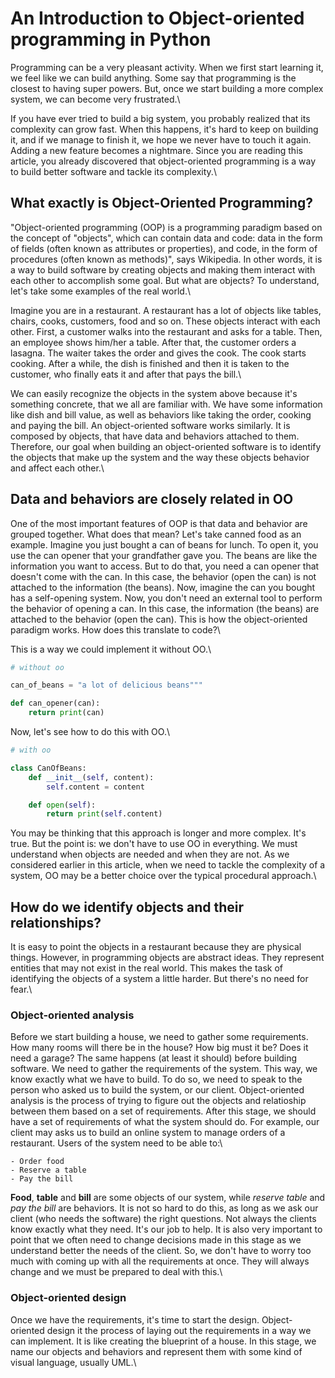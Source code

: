 # An Introduction to Object-oriented programming in Python

Programming can be a very pleasant activity. When we first start learning it, we feel like we can build anything. Some say that programming is the closest to having super powers. But, once we start building a more complex system, we can become very frustrated.\

If you have ever tried to build a big system, you probably realized that its complexity can grow fast.
When this happens, it's hard to keep on building it, and if we manage to finish it, we hope we never have to touch it again. Adding a new feature becomes a nightmare. Since you are reading this article, you already discovered that object-oriented programming is a way to build better software and tackle its complexity.\

## What exactly is Object-Oriented Programming?

"Object-oriented programming (OOP) is a programming paradigm based on the concept of "objects", which can contain data and code: data in the form of fields (often known as attributes or properties), and code, in the form of procedures (often known as methods)", says Wikipedia. In other words, it is a way to build software by creating objects and making them interact with each other to accomplish some goal. But what are objects? To understand, let's take some examples of the real world.\

Imagine you are in a restaurant. A restaurant has a lot of objects like tables, chairs, cooks, customers, food and so on. These objects interact with each other. First, a customer walks into the restaurant and asks for a table. Then, an employee shows him/her a table. After that, the customer orders a lasagna. The waiter takes the order and gives the cook. The cook starts cooking. After a while, the dish is finished and then it is taken to the customer, who finally eats it and after that pays the bill.\

We can easily recognize the objects in the system above because it's something concrete, that we all are familiar with. We have some information like dish and bill value, as well as behaviors like taking the order, cooking and paying the bill. An object-oriented software works similarly. It is composed by objects, that have data and behaviors attached to them. Therefore, our goal when building an object-oriented software is to identify the objects that make up the system and the way these objects behavior and affect each other.\

## Data and behaviors are closely related in OO

One of the most important features of OOP is that data and behavior are grouped together. What does that mean? Let's take canned food as an example. Imagine you just bought a can of beans for lunch. To open it, you use the can opener that your grandfather gave  you. The beans are like the information you want to access. But to do that, you need a can opener that doesn't come with the can. In this case, the behavior (open the can) is not attached to the information (the beans). Now, imagine the can you bought has a self-opening system. Now, you don't need an external tool to perform the behavior of opening a can. In this case, the information (the beans) are attached to the behavior (open the can). This is how the object-oriented paradigm works. How does this translate to code?\

This is a way we could implement it without OO.\

```py
# without oo

can_of_beans = "a lot of delicious beans"""

def can_opener(can):
    return print(can)
```

Now, let's see how to do this with OO.\

```py
# with oo

class CanOfBeans:
    def __init__(self, content):
        self.content = content

    def open(self):
        return print(self.content)
```

You may be thinking that this approach is longer and more complex. It's true. But the point is: we don't have to use OO in everything. We must understand when objects are needed and when they are not. As we considered earlier in this article, when we need to tackle the complexity of a system, OO may be a better choice over the typical procedural approach.\

## How do we identify objects and their relationships?

It is easy to point the objects in a restaurant because they are physical things. However, in programming objects are abstract ideas. They represent entities that may not exist in the real world. This makes the task of identifying the objects of a system a little harder. But there's no need for fear.\

### Object-oriented analysis

Before we start building a house, we need to gather some requirements. How many rooms will there be in the house? How big must it be? Does it need a garage? The same happens (at least it should) before building software. We need to gather the requirements of the system. This way, we know exactly what we have to build. To do so, we need to speak to the person who asked us to build the system, or our client. Object-oriented analysis is the process of trying to figure out the objects and relatioship between them based on a set of requirements. After this stage, we should have a set of requirements of what the system should do. For example, our client may asks us to build an online system to manage orders of a restaurant. Users of the system need to be able to:\

```note
- Order food
- Reserve a table
- Pay the bill
```

**Food**, **table** and **bill** are some objects of our system, while *reserve table* and *pay the bill* are behaviors. It is not so hard to do this, as long as we ask our client (who needs the software) the right questions. Not always the clients know exactly what they need. It's our job to help. It is also very important to point that we often need to change decisions made in this stage as we understand better the needs of the client. So, we don't have to worry too much with coming up with all the requirements at once. They will always change and we must be prepared to deal with this.\

### Object-oriented design

Once we have the requirements, it's time to start the design. Object-oriented design it the process of laying out the requirements in a way we can implement. It is like creating the blueprint of a house. In this stage, we name our objects and behaviors and represent them with some kind of visual language, usually UML.\